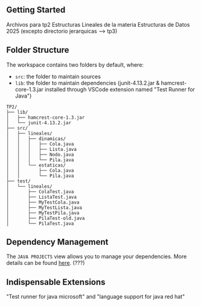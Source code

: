 ## Getting Started

Archivos para tp2 Estructuras Lineales de la materia Estructuras de Datos 2025
(excepto directorio jerarquicas --> tp3)

## Folder Structure

The workspace contains two folders by default, where:

- `src`: the folder to maintain sources
- `lib`: the folder to maintain dependencies (junit-4.13.2.jar & hamcrest-core-1.3.jar installed through VSCode extension named "Test Runner for Java")
```text
TP2/
├── lib/
│   ├── hamcrest-core-1.3.jar
│   └── junit-4.13.2.jar
├── src/
│   ├── lineales/
│   │   ├── dinamicas/
│   │   │   ├── Cola.java
│   │   │   ├── Lista.java
│   │   │   ├── Nodo.java
│   │   │   └── Pila.java
│   │   └── estaticas/
│   │       ├── Cola.java
│   │       └── Pila.java
├── test/
│   └── lineales/
│       ├── ColaTest.java
│       ├── ListaTest.java
│       ├── MyTestCola.java
│       ├── MyTestLista.java
│       ├── MyTestPila.java
│       ├── PilaTest-old.java
│       └── PilaTest.java
```
## Dependency Management

The `JAVA PROJECTS` view allows you to manage your dependencies. More details can be found [here](https://github.com/microsoft/vscode-java-dependency#manage-dependencies).
(???)

## Indispensable Extensions

"Test runner for java microsoft" and "language support for java red hat"
